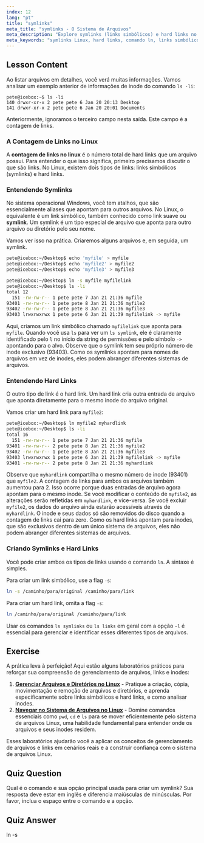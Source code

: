 ```yaml
---
index: 12
lang: "pt"
title: "symlinks"
meta_title: "symlinks - O Sistema de Arquivos"
meta_description: "Explore symlinks (links simbólicos) e hard links no Linux. Aprenda a criá-los com o comando ln, verificar a contagem de links com ls e entender a diferença nas saídas do ls para symlinks e hard links."
meta_keywords: "symlinks Linux, hard links, comando ln, links simbólicos, ls symlink, contagem de links no linux, ls symlinks, ls links, sistema de arquivos Linux, tutorial Linux"
---
```


## Lesson Content

Ao listar arquivos em detalhes, você verá muitas informações. Vamos analisar um exemplo anterior de informações de inode do comando `ls -li`:

```plaintext
pete@icebox:~$ ls -li
140 drwxr-xr-x 2 pete pete 6 Jan 20 20:13 Desktop
141 drwxr-xr-x 2 pete pete 6 Jan 20 20:01 Documents
```

Anteriormente, ignoramos o terceiro campo nesta saída. Este campo é a contagem de links.

### A Contagem de Links no Linux

A **contagem de links no linux** é o número total de hard links que um arquivo possui. Para entender o que isso significa, primeiro precisamos discutir o que são links. No Linux, existem dois tipos de links: links simbólicos (symlinks) e hard links.

### Entendendo Symlinks

No sistema operacional Windows, você tem atalhos, que são essencialmente aliases que apontam para outros arquivos. No Linux, o equivalente é um link simbólico, também conhecido como link suave ou **symlink**. Um symlink é um tipo especial de arquivo que aponta para outro arquivo ou diretório pelo seu nome.

Vamos ver isso na prática. Criaremos alguns arquivos e, em seguida, um symlink.

```bash
pete@icebox:~/Desktop$ echo 'myfile' > myfile
pete@icebox:~/Desktop$ echo 'myfile2' > myfile2
pete@icebox:~/Desktop$ echo 'myfile3' > myfile3

pete@icebox:~/Desktop$ ln -s myfile myfilelink
pete@icebox:~/Desktop$ ls -li
total 12
  151 -rw-rw-r-- 1 pete pete 7 Jan 21 21:36 myfile
93401 -rw-rw-r-- 1 pete pete 8 Jan 21 21:36 myfile2
93402 -rw-rw-r-- 1 pete pete 8 Jan 21 21:36 myfile3
93403 lrwxrwxrwx 1 pete pete 6 Jan 21 21:39 myfilelink -> myfile
```

Aqui, criamos um link simbólico chamado `myfilelink` que aponta para `myfile`. Quando você usa `ls` para ver um `ls symlink`, ele é claramente identificado pelo `l` no início da string de permissões e pelo símbolo `->` apontando para o alvo. Observe que o symlink tem seu próprio número de inode exclusivo (93403). Como os symlinks apontam para nomes de arquivos em vez de inodes, eles podem abranger diferentes sistemas de arquivos.

### Entendendo Hard Links

O outro tipo de link é o hard link. Um hard link cria outra entrada de arquivo que aponta diretamente para o mesmo inode do arquivo original.

Vamos criar um hard link para `myfile2`:

```bash
pete@icebox:~/Desktop$ ln myfile2 myhardlink
pete@icebox:~/Desktop$ ls -li
total 16
  151 -rw-rw-r-- 1 pete pete 7 Jan 21 21:36 myfile
93401 -rw-rw-r-- 2 pete pete 8 Jan 21 21:36 myfile2
93402 -rw-rw-r-- 1 pete pete 8 Jan 21 21:36 myfile3
93403 lrwxrwxrwx 1 pete pete 6 Jan 21 21:39 myfilelink -> myfile
93401 -rw-rw-r-- 2 pete pete 8 Jan 21 21:36 myhardlink
```

Observe que `myhardlink` compartilha o mesmo número de inode (93401) que `myfile2`. A contagem de links para ambos os arquivos também aumentou para 2. Isso ocorre porque duas entradas de arquivo agora apontam para o mesmo inode. Se você modificar o conteúdo de `myfile2`, as alterações serão refletidas em `myhardlink`, e vice-versa. Se você excluir `myfile2`, os dados do arquivo ainda estarão acessíveis através de `myhardlink`. O inode e seus dados só são removidos do disco quando a contagem de links cai para zero. Como os hard links apontam para inodes, que são exclusivos dentro de um único sistema de arquivos, eles não podem abranger diferentes sistemas de arquivos.

### Criando Symlinks e Hard Links

Você pode criar ambos os tipos de links usando o comando `ln`. A sintaxe é simples.

Para criar um link simbólico, use a flag `-s`:

```bash
ln -s /caminho/para/original /caminho/para/link
```

Para criar um hard link, omita a flag `-s`:

```bash
ln /caminho/para/original /caminho/para/link
```

Usar os comandos `ls symlinks` ou `ls links` em geral com a opção `-l` é essencial para gerenciar e identificar esses diferentes tipos de arquivos.

## Exercise

A prática leva à perfeição! Aqui estão alguns laboratórios práticos para reforçar sua compreensão de gerenciamento de arquivos, links e inodes:

1.  **[Gerenciar Arquivos e Diretórios no Linux](https://labex.io/pt/labs/comptia-manage-files-and-directories-in-linux-590835)** - Pratique a criação, cópia, movimentação e remoção de arquivos e diretórios, e aprenda especificamente sobre links simbólicos e hard links, e como analisar inodes.
2.  **[Navegar no Sistema de Arquivos no Linux](https://labex.io/pt/labs/comptia-navigate-the-filesystem-in-linux-590971)** - Domine comandos essenciais como `pwd`, `cd` e `ls` para se mover eficientemente pelo sistema de arquivos Linux, uma habilidade fundamental para entender onde os arquivos e seus inodes residem.

Esses laboratórios ajudarão você a aplicar os conceitos de gerenciamento de arquivos e links em cenários reais e a construir confiança com o sistema de arquivos Linux.

## Quiz Question

Qual é o comando e sua opção principal usada para criar um symlink? Sua resposta deve estar em inglês e diferencia maiúsculas de minúsculas. Por favor, inclua o espaço entre o comando e a opção.

## Quiz Answer

ln -s
